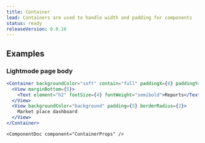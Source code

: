 ```yaml
---
title: Container
lead: Containers are used to handle width and padding for components
status: ready
releaseVersion: 0.0.16
---
```


## Examples

### Lightmode page body
```.jsx
<Container backgroundColor="soft" contain="full" paddingX={8} paddingY={6}>
  <View marginBottom={5}>
    <Text element="h2" fontSize={4} fontWeight="semibold">Reports</Text>
  </View>
  <View backgroundColor="background" padding={5} borderRadius={2}>
    Market place dashboard
  </View>
</Container>
```

```!jsx
<ComponentDoc component="ContainerProps" />
```
